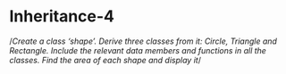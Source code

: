 # Inheritance-4

/*Create a class ‘shape’. Derive three classes from it: Circle, Triangle and Rectangle. 
Include the relevant data members and functions in all the classes. 
Find the area of each shape and display it*/
